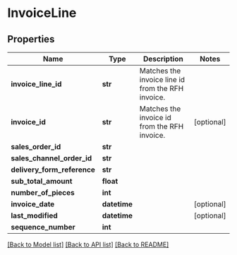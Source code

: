 # InvoiceLine

## Properties
Name | Type | Description | Notes
------------ | ------------- | ------------- | -------------
**invoice_line_id** | **str** | Matches the invoice line id from the RFH invoice. | 
**invoice_id** | **str** | Matches the invoice id from the RFH invoice. | [optional] 
**sales_order_id** | **str** |  | 
**sales_channel_order_id** | **str** |  | 
**delivery_form_reference** | **str** |  | 
**sub_total_amount** | **float** |  | 
**number_of_pieces** | **int** |  | 
**invoice_date** | **datetime** |  | [optional] 
**last_modified** | **datetime** |  | [optional] 
**sequence_number** | **int** |  | 

[[Back to Model list]](../README.md#documentation-for-models) [[Back to API list]](../README.md#documentation-for-api-endpoints) [[Back to README]](../README.md)

